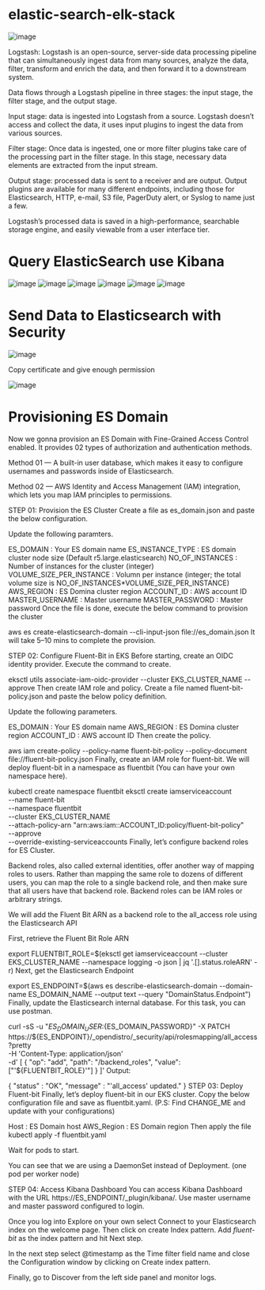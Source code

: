 # elastic-search-elk-stack

![image](https://user-images.githubusercontent.com/36766101/213895534-1ebcee64-7e90-4cdd-9378-f03166554ada.png)

Logstash:
Logstash is an open-source, server-side data processing pipeline that can simultaneously ingest data from many sources, analyze the data, filter, transform and enrich the data, and then forward it to a downstream system.

Data flows through a Logstash pipeline in three stages: the input stage, the filter stage, and the output stage.

Input stage: data is ingested into Logstash from a source. Logstash doesn’t access and collect the data, it uses input plugins to ingest the data from various sources.

Filter stage: Once data is ingested, one or more filter plugins take care of the processing part in the filter stage. In this stage, necessary data elements are extracted from the input stream.

Output stage: processed data is sent to a receiver and are output. Output plugins are available for many different endpoints, including those for Elasticsearch, HTTP, e-mail, S3 file, PagerDuty alert, or Syslog to name just a few.

Logstash’s processed data is saved in a high-performance, searchable storage engine, and easily viewable from a user interface tier.


# Query ElasticSearch use Kibana

![image](https://user-images.githubusercontent.com/36766101/213897404-18d55768-3537-4228-9160-59727498b901.png)
![image](https://user-images.githubusercontent.com/36766101/213897425-99bea8da-2d14-4fd7-8b53-ec55044062d9.png)
![image](https://user-images.githubusercontent.com/36766101/213897456-01664655-6983-468e-be97-58cc90020c33.png)
![image](https://user-images.githubusercontent.com/36766101/213897508-b811754d-3d87-449a-913c-929f0ef92db8.png)
![image](https://user-images.githubusercontent.com/36766101/213897517-1f6d3b25-9e12-4bb0-b1f4-e23f46698ee1.png)
![image](https://user-images.githubusercontent.com/36766101/213898169-6012d2f6-c9fd-4b30-8a8f-e655cc23c0ca.png)



# Send Data to Elasticsearch with Security
![image](https://user-images.githubusercontent.com/36766101/213895991-bdef7a88-e1a7-448e-a42a-c2fc2e880fd1.png)

Copy certificate and give enough permission

![image](https://user-images.githubusercontent.com/36766101/213896008-e91f068b-77d5-4acc-ba84-4f240411a980.png)



# Provisioning ES Domain
Now we gonna provision an ES Domain with Fine-Grained Access Control enabled. It provides 02 types of authorization and authentication methods.

Method 01 — A built-in user database, which makes it easy to configure usernames and passwords inside of Elasticsearch.

Method 02 — AWS Identity and Access Management (IAM) integration, which lets you map IAM principles to permissions.

STEP 01: Provision the ES Cluster
Create a file as es_domain.json and paste the below configuration.


Update the following paramters.

ES_DOMAIN : Your ES domain name
ES_INSTANCE_TYPE : ES domain cluster node size (Default r5.large.elasticsearch)
NO_OF_INSTANCES : Number of instances for the cluster (integer)
VOLUME_SIZE_PER_INSTANCE : Volumn per instance (integer; the total volume size is NO_OF_INSTANCES*VOLUME_SIZE_PER_INSTANCE)
AWS_REGION : ES Domina cluster region
ACCOUNT_ID : AWS account ID
MASTER_USERNAME : Master username
MASTER_PASSWORD : Master password
Once the file is done, execute the below command to provision the cluster

aws es create-elasticsearch-domain --cli-input-json  file://es_domain.json
It will take 5–10 mins to complete the provision.

STEP 02: Configure Fluent-Bit in EKS
Before starting, create an OIDC identity provider. Execute the command to create.

eksctl utils associate-iam-oidc-provider --cluster EKS_CLUSTER_NAME --approve
Then create IAM role and policy. Create a file named fluent-bit-policy.json and paste the below policy definition.


Update the following parameters.

ES_DOMAIN : Your ES domain name
AWS_REGION : ES Domina cluster region
ACCOUNT_ID : AWS account ID
Then create the policy.

aws iam create-policy --policy-name fluent-bit-policy --policy-document file://fluent-bit-policy.json
Finally, create an IAM role for fluent-bit. We will deploy fluent-bit in a namespace as fluentbit (You can have your own namespace here).

kubectl create namespace fluentbit
eksctl create iamserviceaccount \
    --name fluent-bit \
    --namespace fluentbit \
    --cluster EKS_CLUSTER_NAME \
    --attach-policy-arn "arn:aws:iam::ACCOUNT_ID:policy/fluent-bit-policy" \
    --approve \
    --override-existing-serviceaccounts
Finally, let’s configure backend roles for ES Cluster.

Backend roles, also called external identities, offer another way of mapping roles to users. Rather than mapping the same role to dozens of different users, you can map the role to a single backend role, and then make sure that all users have that backend role. Backend roles can be IAM roles or arbitrary strings.

We will add the Fluent Bit ARN as a backend role to the all_access role using the Elasticsearch API

First, retrieve the Fluent Bit Role ARN

export FLUENTBIT_ROLE=$(eksctl get iamserviceaccount --cluster EKS_CLUSTER_NAME --namespace logging -o json | jq '.[].status.roleARN' -r)
Next, get the Elasticsearch Endpoint

export ES_ENDPOINT=$(aws es describe-elasticsearch-domain --domain-name ES_DOMAIN_NAME --output text --query "DomainStatus.Endpoint")
Finally, update the Elasticsearch internal database. For this task, you can use postman.

curl -sS -u "${ES_DOMAIN_USER}:${ES_DOMAIN_PASSWORD}" -X PATCH \
https://${ES_ENDPOINT}/_opendistro/_security/api/rolesmapping/all_access?pretty \
    -H 'Content-Type: application/json' \
    -d'
[
  {
    "op": "add", "path": "/backend_roles", "value": ["'${FLUENTBIT_ROLE}'"]
  }
]'
Output:

{
  "status" : "OK",
  "message" : "'all_access' updated."
}
STEP 03: Deploy Fluent-bit
Finally, let’s deploy fluent-bit in our EKS cluster. Copy the below configuration file and save as fluentbit.yaml. (P.S: Find CHANGE_ME and update with your configurations)


Host : ES Domain host
AWS_Region : ES Domain region
Then apply the file kubectl apply -f fluentbit.yaml

Wait for pods to start.

You can see that we are using a DaemonSet instead of Deployment. (one pod per worker node)

STEP 04: Access Kibana Dashboard
You can access Kibana Dashboard with the URL https://ES_ENDPOINT/_plugin/kibana/. Use master username and master password configured to login.

Once you log into Explore on your own select Connect to your Elasticsearch index on the welcome page. Then click on create Index pattern. Add *fluent-bit* as the index pattern and hit Next step.

In the next step select @timestamp as the Time filter field name and close the Configuration window by clicking on Create index pattern.

Finally, go to Discover from the left side panel and monitor logs.


